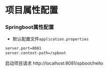 
# 项目属性配置

### Springboot属性配置
* 默认配置文件`application.properties`
```bash
server.port=8081
server.context-path=/spboot
```
启动项目请求 http://localhost:8081/spboot/hello


